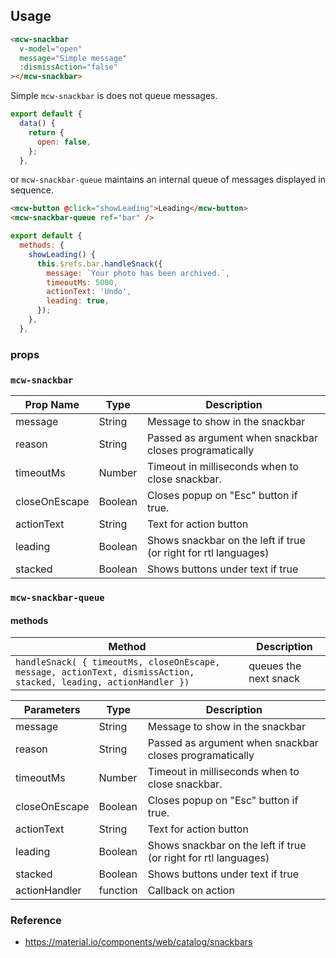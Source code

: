 ## Usage

```html
<mcw-snackbar
  v-model="open"
  message="Simple message"
  :dismissAction="false"
></mcw-snackbar>
```

Simple `mcw-snackbar` is does not queue messages.

```javascript
export default {
  data() {
    return {
      open: false,
    };
  },
```

or `mcw-snackbar-queue` maintains an internal queue of messages displayed in sequence.

```html
<mcw-button @click="showLeading">Leading</mcw-button>
<mcw-snackbar-queue ref="bar" />
```

```javascript
export default {
  methods: {
    showLeading() {
      this.$refs.bar.handleSnack({
        message: `Your photo has been archived.`,
        timeoutMs: 5000,
        actionText: 'Undo',
        leading: true,
      });
    },
  },
```

### props

### `mcw-snackbar`

| Prop Name     | Type    | Description                                                     |
| ------------- | ------- | --------------------------------------------------------------- |
| message       | String  | Message to show in the snackbar                                 |
| reason        | String  | Passed as argument when snackbar closes programatically         |
| timeoutMs     | Number  | Timeout in milliseconds when to close snackbar.                 |
| closeOnEscape | Boolean | Closes popup on "Esc" button if true.                           |
| actionText    | String  | Text for action button                                          |
| leading       | Boolean | Shows snackbar on the left if true (or right for rtl languages) |
| stacked       | Boolean | Shows buttons under text if true                                |

### `mcw-snackbar-queue`

#### methods

| Method                                                                                                            | Description           |
| ----------------------------------------------------------------------------------------------------------------- | --------------------- |
| `handleSnack( { timeoutMs, closeOnEscape, message, actionText, dismissAction, stacked, leading, actionHandler })` | queues the next snack |

| Parameters    | Type     | Description                                                     |
| ------------- | -------- | --------------------------------------------------------------- |
| message       | String   | Message to show in the snackbar                                 |
| reason        | String   | Passed as argument when snackbar closes programatically         |
| timeoutMs     | Number   | Timeout in milliseconds when to close snackbar.                 |
| closeOnEscape | Boolean  | Closes popup on "Esc" button if true.                           |
| actionText    | String   | Text for action button                                          |
| leading       | Boolean  | Shows snackbar on the left if true (or right for rtl languages) |
| stacked       | Boolean  | Shows buttons under text if true                                |
| actionHandler | function | Callback on action                                              |

### Reference

- <https://material.io/components/web/catalog/snackbars>
